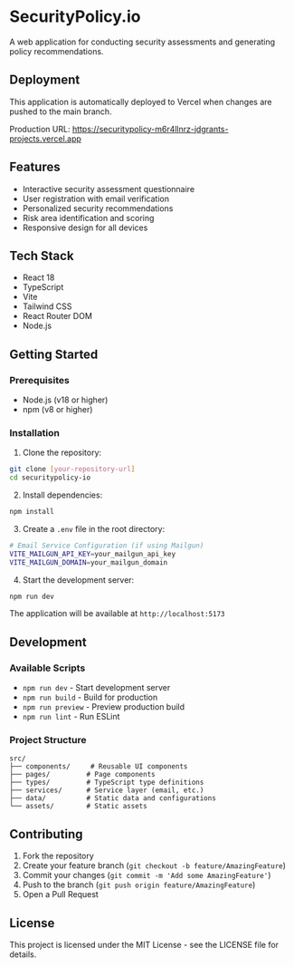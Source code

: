 # SecurityPolicy.io

A web application for conducting security assessments and generating policy recommendations.

## Deployment

This application is automatically deployed to Vercel when changes are pushed to the main branch.

Production URL: https://securitypolicy-m6r4llnrz-jdgrants-projects.vercel.app

## Features

- Interactive security assessment questionnaire
- User registration with email verification
- Personalized security recommendations
- Risk area identification and scoring
- Responsive design for all devices

## Tech Stack

- React 18
- TypeScript
- Vite
- Tailwind CSS
- React Router DOM
- Node.js

## Getting Started

### Prerequisites

- Node.js (v18 or higher)
- npm (v8 or higher)

### Installation

1. Clone the repository:
```bash
git clone [your-repository-url]
cd securitypolicy-io
```

2. Install dependencies:
```bash
npm install
```

3. Create a `.env` file in the root directory:
```bash
# Email Service Configuration (if using Mailgun)
VITE_MAILGUN_API_KEY=your_mailgun_api_key
VITE_MAILGUN_DOMAIN=your_mailgun_domain
```

4. Start the development server:
```bash
npm run dev
```

The application will be available at `http://localhost:5173`

## Development

### Available Scripts

- `npm run dev` - Start development server
- `npm run build` - Build for production
- `npm run preview` - Preview production build
- `npm run lint` - Run ESLint

### Project Structure

```
src/
├── components/     # Reusable UI components
├── pages/         # Page components
├── types/         # TypeScript type definitions
├── services/      # Service layer (email, etc.)
├── data/          # Static data and configurations
└── assets/        # Static assets
```

## Contributing

1. Fork the repository
2. Create your feature branch (`git checkout -b feature/AmazingFeature`)
3. Commit your changes (`git commit -m 'Add some AmazingFeature'`)
4. Push to the branch (`git push origin feature/AmazingFeature`)
5. Open a Pull Request

## License

This project is licensed under the MIT License - see the LICENSE file for details.

